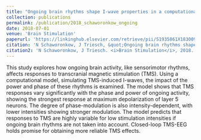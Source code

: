 ```yaml
---
title: "Ongoing brain rhythms shape I-wave properties in a computational model"
collection: publications
permalink: /publication/2018_schaworonkow_ongoing
date: 2018-07-01
venue: 'Brain Stimulation'
paperurl: 'https://linkinghub.elsevier.com/retrieve/pii/S1935861X18300937'
citation: 'N Schaworonkow, J Triesch, &quot;Ongoing brain rhythms shape I-wave properties in a computational model.&quot; <i>Brain Stimulation</i>, 2018.'
citation2: 'N Schaworonkow, J Triesch. <i>Brain Stimulation</i>, 2018.'
---
```


This study explores how ongoing brain activity, like sensorimotor rhythms, affects responses to transcranial magnetic stimulation (TMS). Using a computational model, simulating TMS-induced I-waves, the impact of the power and phase of these rhythms is examined. The model shows that TMS responses vary significantly with the phase and power of ongoing activity, showing the strongest response at maximum depolarization of layer 5 neurons. The degree of phase-modulation is also intensity-dependent, with lower intensities showing stronger modulation. The model predicts that responses to TMS are highly variable for low stimulation intensities if ongoing brain rhythms are not taken into account. Closed-loop TMS-EEG holds promise for obtaining more reliable TMS effects.

